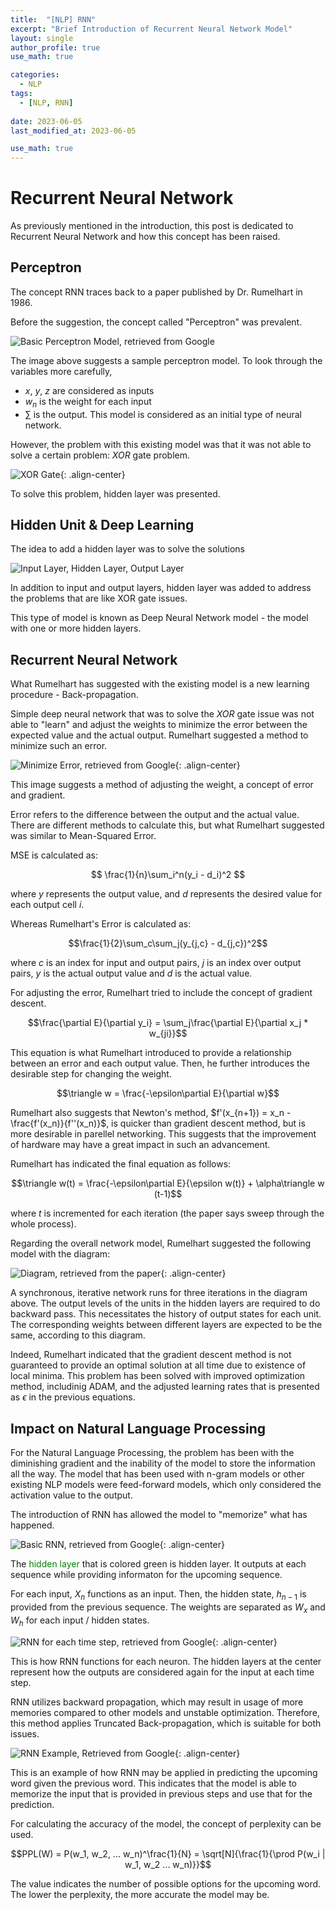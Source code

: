 ```yaml
---
title:  "[NLP] RNN"
excerpt: "Brief Introduction of Recurrent Neural Network Model"
layout: single
author_profile: true
use_math: true

categories:
  - NLP
tags:
  - [NLP, RNN]
 
date: 2023-06-05
last_modified_at: 2023-06-05

use_math: true
---
```


<h1>Recurrent Neural Network</h1>

As previously mentioned in the introduction, this post is dedicated to Recurrent Neural Network and how this concept has been raised.

<h2>Perceptron</h2>

The concept RNN traces back to a paper published by Dr. Rumelhart in 1986. 

Before the suggestion, the concept called "Perceptron" was prevalent.

![Basic Perceptron Model, retrieved from Google](https://datascientest.com/en/wp-content/uploads/sites/9/2021/04/illu_perceptron_blog-138.png "Perceptron")

The image above suggests a sample perceptron model. To look through the variables more carefully,
- $x$, $y$, $z$ are considered as inputs
- $w_{n}$ is the weight for each input
- $\sum$ is the output.
This model is considered as an initial type of neural network.

However, the problem with this existing model was that it was not able to solve a certain problem: $XOR$ gate problem. 

![XOR Gate](https://wikidocs.net/images/page/24958/xorgraphandxorgate.PNG "XOR Gate"){: .align-center}

To solve this problem, hidden layer was presented.

<h2>Hidden Unit & Deep Learning</h2>

The idea to add a hidden layer was to solve the solutions

![Input Layer, Hidden Layer, Output Layer](https://i.imgur.com/McMOhuQ.png "Hidden Layer")

In addition to input and output layers, hidden layer was added to address the problems that are like XOR gate issues. 

This type of model is known as Deep Neural Network model - the model with one or more hidden layers.

<h2>Recurrent Neural Network</h2>

What Rumelhart has suggested with the existing model is a new learning procedure - Back-propagation. 

Simple deep neural network that was to solve the $XOR$ gate issue was not able to "learn" and adjust the weights to minimize the error between the expected value and the actual output. Rumelhart suggested a method to minimize such an error.

![Minimize Error, retrieved from Google](https://miro.medium.com/v2/resize:fit:750/0*vvPpF834BOGbJV5z.gif "Minimize Error"){: .align-center}

This image suggests a method of adjusting the weight, a concept of error and gradient.

Error refers to the difference between the output and the actual value. There are different methods to calculate this, but what Rumelhart suggested was similar to Mean-Squared Error. 

MSE is calculated as: 

$$ \frac{1}{n}\sum_i^n(y_i - d_i)^2 $$

where $y$ represents the output value, and $d$ represents the desired value for each output cell $i$.

Whereas Rumelhart's Error is calculated as:

$$\frac{1}{2}\sum_c\sum_j(y_{j,c} - d_{j,c})^2$$

where $c$ is an index for input and output pairs, $j$ is an index over output pairs, $y$ is the actual output value and $d$ is the actual value.

For adjusting the error, Rumelhart tried to include the concept of gradient descent. 

$$\frac{\partial E}{\partial y_i} = \sum_j\frac{\partial E}{\partial x_j * w_{ji}}$$

This equation is what Rumelhart introduced to provide a relationship between an error and each output value. Then, he further introduces the desirable step for changing the weight.

$$\triangle w = \frac{-\epsilon\partial E}{\partial w}$$

Rumelhart also suggests that Newton's method, $f'(x_{n+1}) = x_n - \frac{f'(x_n)}{f''(x_n)}$, is quicker than gradient descent method, but is more desirable in parellel networking. This suggests that the improvement of hardware may have a great impact in such an advancement.

Rumelhart has indicated the final equation as follows:

$$\triangle w(t) = \frac{-\epsilon\partial E}{\epsilon w(t)} + \alpha\triangle w (t-1)$$

where $t$ is incremented for each iteration (the paper says sweep through the whole process).

Regarding the overall network model, Rumelhart suggested the following model with the diagram:

![Diagram, retrieved from the paper](https://github.com/jaehwan-c/jaehwan-c.github.io/assets/102342190/78824391-7568-4540-8267-6d480a07329b "Diagram, retrieved from the paper"){: .align-center}

A synchronous, iterative network runs for three iterations in the diagram above. The output levels of the units in the hidden layers are required to do backward pass. This necessitates the history of output states for each unit. The corresponding weights between different layers are expected to be the same, according to this diagram.

Indeed, Rumelhart indicated that the gradient descent method is not guaranteed to provide an optimal solution at all time due to existence of local minima. This problem has been solved with improved optimization method, includinig ADAM, and the adjusted learning rates that is presented as $\epsilon$ in the previous equations.

<h2>Impact on Natural Language Processing</h2>

For the Natural Language Processing, the problem has been with the diminishing gradient and the inability of the model to store the information all the way. The model that has been used with n-gram models or other existing NLP models were feed-forward models, which only considered the activation value to the output.

The introduction of RNN has allowed the model to "memorize" what has happened.

![Basic RNN, retrieved from Google](https://wikidocs.net/images/page/22886/rnn_image2_ver3.PNG "RNN"){: .align-center}

The <span style='color:green'>hidden layer</span> that is colored green is hidden layer. It outputs at each sequence while providing informaton for the upcoming sequence.

For each input, $X_n$ functions as an input. Then, the hidden state, $h_{n-1}$ is provided from the previous sequence. The weights are separated as $W_x$ and $W_h$ for each input / hidden states. 

![RNN for each time step, retrieved from Google](https://wikidocs.net/images/page/22886/rnn_image2.5.PNG "RNN-2"){: .align-center}

This is how RNN functions for each neuron. The hidden layers at the center represent how the outputs are considered again for the input at each time step.

RNN utilizes backward propagation, which may result in usage of more memories compared to other models and unstable optimization. Therefore, this method applies Truncated Back-propagation, which is suitable for both issues.

![RNN Example, Retrieved from Google](https://user-images.githubusercontent.com/76824611/130877083-e4d06b8b-fe73-4cc5-8003-85048fd45d10.png "Example"){: .align-center}

This is an example of how RNN may be applied in predicting the upcoming word given the previous word. This indicates that the model is able to memorize the input that is provided in previous steps and use that for the prediction.

For calculating the accuracy of the model, the concept of perplexity can be used. 

$$PPL(W) = P(w_1, w_2, ... w_n)^\frac{1}{N} = \sqrt[N]{\frac{1}{\prod P(w_i | w_1, w_2 ... w_n)}}$$

The value indicates the number of possible options for the upcoming word. The lower the perplexity, the more accurate the model may be.